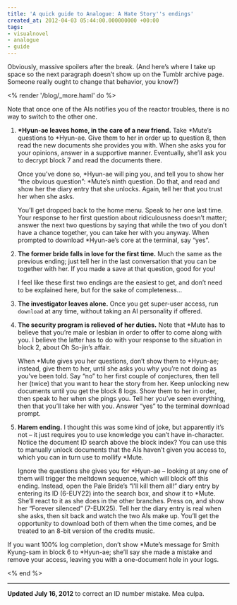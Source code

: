 ```yaml
---
title: 'A quick guide to Analogue: A Hate Story''s endings'
created_at: 2012-04-03 05:44:00.000000000 +00:00
tags:
- visualnovel
- analogue
- guide
---
```


Obviously, massive spoilers after the break. (And here’s where I take up
space so the next paragraph doesn’t show up on the Tumblr archive page.
Someone really ought to change that behavior, you know?)

<% render '/blog/_more.haml' do %>

Note that once one of the AIs notifies you of the reactor troubles,
there is no way to switch to the other one.

1.  **\*Hyun-ae leaves home, in the care of a new friend.** Take
    \*Mute’s questions to \*Hyun-ae. Give them to her in order up to
    question 8, then read the new documents she provides you with. When
    she asks you for your opinions, answer in a supportive manner.
    Eventually, she’ll ask you to decrypt block 7 and read the documents
    there.

    Once you’ve done so, \*Hyun-ae will ping you, and tell you to show
    her “the obvious question”: \*Mute’s ninth question. Do that, and
    read and show her the diary entry that she unlocks. Again, tell her
    that you trust her when she asks.

    You’ll get dropped back to the home menu. Speak to her one last
    time. Your response to her first question about ridiculousness
    doesn’t matter; answer the next two questions by saying that while
    the two of you don’t have a chance together, you can take her with
    you anyway. When prompted to download \*Hyun-ae’s core at the
    terminal, say “yes”.

2.  **The former bride falls in love for the first time.** Much the same
    as the previous ending; just tell her in the last conversation that
    you can be together with her. If you made a save at that question,
    good for you!

    I feel like these first two endings are the easiest to get, and
    don’t need to be explained here, but for the sake of completeness…

3.  **The investigator leaves alone.** Once you get super-user access,
    run `download` at any time, without taking an AI personality if
    offered.

4.  **The security program is relieved of her duties.** Note that \*Mute
    has to believe that you’re male or lesbian in order to offer to come
    along with you. I believe the latter has to do with your response to
    the situation in block 2, about Oh So-jin’s affair.

    When \*Mute gives you her questions, don’t show them to \*Hyun-ae;
    instead, give them to her, until she asks you why you’re not doing
    as you’ve been told. Say “no” to her first couple of conjectures,
    then tell her (twice) that you want to hear the story from her. Keep
    unlocking new documents until you get the block 8 logs. Show them to
    her in order, then speak to her when she pings you. Tell her you’ve
    seen everything, then that you’ll take her with you. Answer “yes” to
    the terminal download prompt.

5.  **Harem ending.** I thought this was some kind of joke, but
    apparently it’s not – it just requires you to use knowledge you
    can’t have in-character. Notice the document ID search above the
    block index? You can use this to manually unlock documents that the
    AIs haven’t given you access to, which you can in turn use to
    mollify \*Mute.

    Ignore the questions she gives you for \*Hyun-ae – looking at any
    one of them will trigger the meltdown sequence, which will block off
    this ending. Instead, open the Pale Bride’s “I’ll kill them all!”
    diary entry by entering its ID (6-EUY22) into the search box, and
    show it to \*Mute. She’ll react to it as she does in the other
    branches. Press on, and show her “Forever silenced” (7-EUX25). Tell
    her the diary entry is real when she asks, then sit back and watch
    the two AIs make up. You’ll get the opportunity to download both of
    them when the time comes, and be treated to an 8-bit version of the
    credits music.

If you want 100% log completion, don’t show \*Mute’s message for Smith
Kyung-sam in block 6 to \*Hyun-ae; she’ll say she made a mistake and
remove your access, leaving you with a one-document hole in your logs.

<% end %>

------------------------------------------------------------------------

**Updated July 16, 2012** to correct an ID number mistake. Mea culpa.
